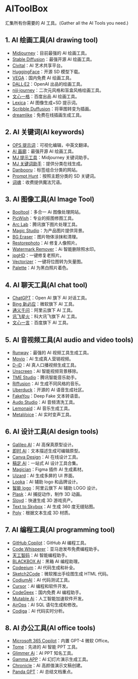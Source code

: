 # AIToolBox

汇集所有你需要的 AI 工具。(Gather all the AI Tools you need.)

## 1. AI 绘画工具(AI drawing tool)

- [Midjourney](https://www.midjourney.com/home/)：目前最强的 AI 绘画工具。
- [Stable Diffusion](https://stability.ai/)：最强开源 AI 绘画工具。
- [Civital](https://civitai.com/)：AI 艺术共享平台。
- [HuggingFace](https://huggingface.co/)：开源 SD 模型下载。
- [VEGA](https://rightbrain.art/)：国内免费 AI 绘画工具。
- [DALL·E2](https://openai.com/research/dall-e)：OpenAI 出品的绘画工具。
- [niji·journey](https://nijijourney.com/zh/)：二次元风格和盲盒风格绘画工具。
- [文心一格](https://yige.baidu.com/)：百度出品 AI 绘画工具。
- [Lexica](https://lexica.art/)：AI 图像生成+SD 提示词。
- [Scribble Duffusion](https://scribblediffusion.com/)：将草图转变为插画。
- [dreamlike](https://dreamlike.art/)：免费在线插画生成工具。

## 2. AI 关键词(AI keywords)

- [OPS 提示词](https://moonvy.com/apps/ops/)：可视化编辑，中英文翻译。
- [AI 画廊](https://www.aigallery.top/)：最强开源 AI 绘画工具。
- [MJ 提示工具](https://prompt.noonshot.com/)：Midjourney 关键词助手。
- [MJ 关键词助手](https://www.mbprompt.com/#/)：提供分类在线生成。
- [Danbooru](https://tags.novelai.dev/)：标签组合分类的网站。
- [Prompt Hunt](https://www.prompthunt.com/explore)：按照主题分类的 SD 关键词。
- [词魂](https://icihun.com/)：收费提供魔法咒语。

## 3. AI 图像工具(AI Image Tool)

- [Booltool](https://booltool.boolv.tech/home)：多合一 Ai 图像处理网站。
- [PicWish](https://picwish.com/)：专业的抠图修图工具。
- [Arc Lab](https://arc.tencent.com/zh/ai-demos/faceRestoration)：腾讯旗下图片处理工具。
- [Magic Studio](https://magicstudio.com/zh)：为产品图片提供背景。
- [BG Eraser](https://bgeraser.com/)：图片物体涂抹和清理。
- [Restorephoto](https://www.restorephotos.io/)：AI 修复人像照片。
- [Watermark Remover](https://www.watermarkremover.io/zh)：Ai 智能删除照水印。
- [jpgHD](https://jpghd.com/zh)：一键修复老照片。
- [Vectorizer](https://vectorizer.ai/)：一键将位图转为矢量图。
- [Palette](https://palette.fm/)：AI 为黑白照片着色。

## 4. AI 聊天工具(AI chat tool)

- [ChatGPT](https://chat.openai.com/)：Open AI 旗下 AI 对话工具。
- [Bing 新必应](https://www.bing.com/)：微软旗下 AI 工具。
- [通义千问](https://tongyi.aliyun.com/)：阿里云旗下 AI 工具。
- [讯飞星火](https://xinghuo.xfyun.cn/)：科大讯飞旗下 AI 工具。
- [文心一言](https://yiyan.baidu.com/)：百度旗下 AI 工具。

## 5. AI 音视频工具(AI audio and video tools)

- [Runway](https://runwayml.com/)：最强的 AI 视频工具生成工具。
- [Movio](https://www.heygen.com/)：AI 生成真人营销视频。
- [D-iD](https://www.d-id.com/)：AI 真人口播视频生成工具。
- [Unscreen](https://www.unscreen.com/)：AI 智能视频背景移除。
- [TME Studio](https://y.qq.com/tme_studio/index.html#/)：腾讯智能音乐助手。
- [Riffusion](https://www.riffusion.com/)：AI 生成不同风格的音乐。
- [Uberduck](https://uberduck.ai/)：开源的 AI 语音生成社区。
- [FakeYou](https://fakeyou.com/)：Deep Fake 文本转语音。
- [Audo Studio](https://audo.ai/)：AI 音频清洗工具。
- [Lemonaid](https://lemonaid.ai/)：AI 音乐生成工具。
- [MetaVoice](https://themetavoice.xyz/)：AI 实时变声工具。

## 6. AI 设计工具(AI design tools)

- [Galileo AI](https://www.usegalileo.ai/)：AI 高保真原型设计。
- [即时 AI](https://js.design/ai)：文本描述生成可编辑原型。
- [Canva Design](https://www.canva.cn/)：AI 在线设计工具。
- [稿定 AI](https://www.gaoding.com/ai)：一站式 AI 设计工具合集。
- [Magician](https://magician.design/)：Figma 插件 AI 生成素材。
- [Uizard](https://uizard.io/)：AI 生成多屏的 UI 界面。
- [Looka](https://looka.com/)：AI 辅助 logo 和品牌设计。
- [智能 logo](https://logo.aliyun.com/logo)：阿里云旗下 AI 辅助 LOGO 设计。
- [Plask](https://plask.ai/)：AI 捕捉动作，制作 3D 动画。
- [Sloyd](https://www.sloyd.ai/)：快速生成 3D 游戏资产。
- [Text to Skybox](https://skybox.blockadelabs.com/)：AI 生成 360 度无缝贴图。
- [Poly](https://withpoly.com/browse/textures)：根据文本生成 3D 材质。

## 7. AI 编程工具(AI programming tool)

- [GitHub Copilot](https://github.com/features/copilot)：GitHub AI 编程工具。
- [Code Whisperer](https://aws.amazon.com/cn/codewhisperer/)：亚马逊发布免费编程助手。
- [天工智码](https://sky-code.singularity-ai.com/index.html#/)：AI 智能编程助手。
- [BLACKBOX AI](https://www.useblackbox.io/)：黑箱 AI 编程助理。
- [Codeeium](https://codeium.com/)：AI 代码生成和补全。
- [Sketch2Code](https://sketch2code.azurewebsites.net/)：微软推出手绘图生成 HTML 代码。
- [CodiumAI](https://www.codium.ai/)：AI 代码测试工具。
- [Cursor](https://www.cursor.so/)：AI 编程和软件开发。
- [CodeGeex](https://codegeex.cn/zh-CN)：国内免费 AI 编程助手。
- [Mutable Ai](https://mutable.ai/)：人工智能加速软件开发。
- [AirOps](https://www.airops.com/)：AI SQL 语句生成和修改。
- [Codiga](https://www.codiga.io/)：AI 代码实时分析。

## 8. AI 办公工具(AI office tools)

- [Microsoft 365 Copilot](https://blogs.microsoft.com/blog/2023/03/16/introducing-microsoft-365-copilot-your-copilot-for-work/)：内置 GPT-4 微软 Office。
- [Tome](https://tome.app/)：先进的 AI 智能 PPT 工具。
- [Glimmer Ai](https://glimmerai.tech/)：AI PPT 知名工具。
- [Gamma APP](https://gamma.app/)：AI 幻灯片演示生成工具。
- [Chronicle](https://chroniclehq.com/)：AI 高颜值演示文稿创建。
- [Panda GPT](https://www.pandagpt.io/)：AI 总结文档重点。